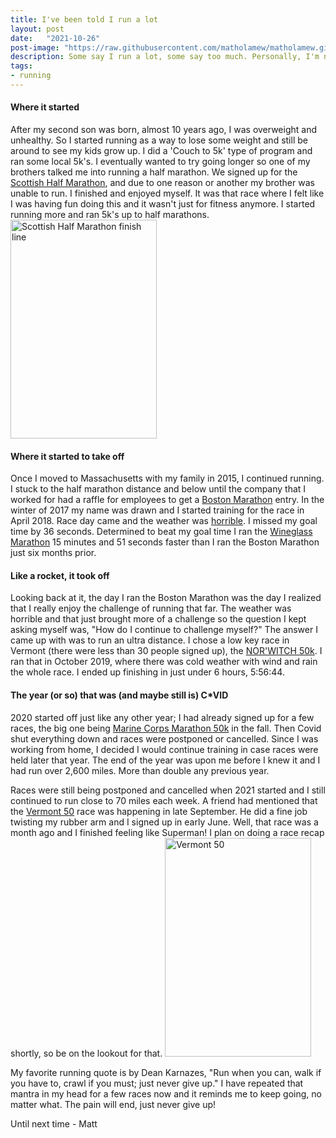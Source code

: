 ```yaml
---
title: I've been told I run a lot
layout: post
date:   "2021-10-26"
post-image: "https://raw.githubusercontent.com/matholamew/matholamew.github.io/master/assets/images/trailRunner.png"
description: Some say I run a lot, some say too much. Personally, I'm not sure about any of that.
tags:
- running
---
```

#### **Where it started**
After my second son was born, almost 10 years ago, I was overweight and unhealthy. So I started running as a way to lose some weight and still be around to see my kids grow up. I did a 'Couch to 5k' type of program and ran some local 5k's. I eventually wanted to try going longer so one of my brothers talked me into running a half marathon. We signed up for the <a href="https://www.scottishhalfmarathon.com/" title="Scottish Half Marathon">Scottish Half Marathon</a>, and due to one reason or another my brother was unable to run. I finished and enjoyed myself. It was that race where I felt like I was having fun doing this and it wasn't just for fitness anymore. I started running more and ran 5k's up to half marathons.
<img src="https://raw.githubusercontent.com/matholamew/matholamew.github.io/master/assets/images/ScottishHalf.png" alt="Scottish Half Marathon finish line" title="Scottish Half Marathon finish line" width="234" height="350"/>

#### **Where it started to take off**
Once I moved to Massachusetts with my family in 2015, I continued running. I stuck to the half marathon distance and below until the company that I worked for had a raffle for employees to get a <a href="https://www.baa.org/races/boston-marathon" title="Boston Marathon">Boston Marathon</a> entry. In the winter of 2017 my name was drawn and I started training for the race in April 2018. Race day came and the weather was <a href="https://www.sbnation.com/lookit/2018/4/16/17242356/boston-marathon-weather-video-rain-wind" title="Boston Marathon 2018 weather">horrible</a>. I missed my goal time by 36 seconds. Determined to beat my goal time I ran the <a href="https://www.wineglassmarathon.com/" title="Wineglass Marathon">Wineglass Marathon</a> 15 minutes and 51 seconds faster than I ran the Boston Marathon just six months prior.

#### **Like a rocket, it took off**
Looking back at it, the day I ran the Boston Marathon was the day I realized that I really enjoy the challenge of running that far. The weather was horrible and that just brought more of a challenge so the question I kept asking myself was, "How do I continue to challenge myself?" The answer I came up with was to run an ultra distance. I chose a low key race in Vermont (there were less than 30 people signed up), the <a href="https://www.runthewitch.com/" title="NOR'WITCH 50k">NOR'WITCH 50k</a>. I ran that in October 2019, where there was cold weather with wind and rain the whole race. I ended up finishing in just under 6 hours, 5:56:44.

#### **The year (or so) that was (and maybe still is) C*VID**
2020 started off just like any other year; I had already signed up for a few races, the big one being <a href="https://www.marinemarathon.com/events/marathon/mcm-weekend/mcm50k" title="Marine Corps Marathon 50k">Marine Corps Marathon 50k</a> in the fall. Then Covid shut everything down and races were postponed or cancelled. Since I was working from home, I decided I would continue training in case races were held later that year. The end of the year was upon me before I knew it and I had run over 2,600 miles. More than double any previous year.

Races were still being postponed and cancelled when 2021 started and I still continued to run close to 70 miles each week. A friend had mentioned that the <a href="https://vermont50.com/" title="Vermont 50">Vermont 50</a> race was happening in late September. He did a fine job twisting my rubber arm and I signed up in early June. Well, that race was a month ago and I finished feeling like Superman! I plan on doing a race recap shortly, so be on the lookout for that.
<img src="https://raw.githubusercontent.com/matholamew/matholamew.github.io/master/assets/images/VT50.png" alt="Vermont 50" title="Vermont 50 - about 2 miles from the finish" width="234" height="350"/>

My favorite running quote is by Dean Karnazes, "Run when you can, walk if you have to, crawl if you must; just never give up." I have repeated that mantra in my head for a few races now and it reminds me to keep going, no matter what. The pain will end, just never give up!

Until next time - Matt